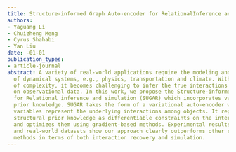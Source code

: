 ```yaml
---
title: Structure-informed Graph Auto-encoder for RelationalInference and Simulation
authors:
- Yaguang Li
- Chuizheng Meng
- Cyrus Shahabi
- Yan Liu
date: -01-01
publication_types:
- article-journal
abstract: A variety of real-world applications require the modeling and the simulation
  of dynamical systems, e.g., physics, transportation and climate. With the increase
  of complexity, it becomes challenging to infer the true interactions solely based
  on observational data. In this work, we propose the Structure-informed Graph-Autoencoder
  for Relational inference and simulation (SUGAR) which incorporates various structural
  prior knowledge. SUGAR takes the form of a variational auto-encoder whose latent
  variables represent the underlying interactions among objects. It represents various
  structural prior knowledge as differentiable constraints on the interaction graph,
  and optimizes them using gradient-based methods. Experimental results on both synthetic
  and real-world datasets show our approach clearly outperforms other state-of-the-art
  methods in terms of both interaction recovery and simulation.
---
```

